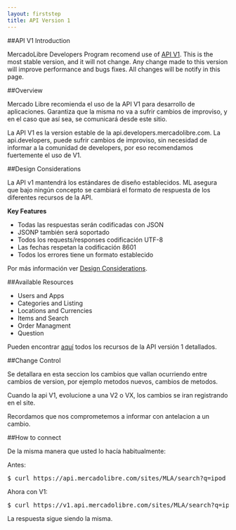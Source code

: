 ```yaml
---
layout: firststep
title: API Version 1
---
```



##API V1 Introduction

MercadoLibre Developers Program recomend use of [API V1]('https://api.mercadolibre.com/categories/MLA1000'). This is the most stable version, and it will not change. Any change made to this version will improve performance and bugs fixes. All changes will be notify in this page.  

##Overview

Mercado Libre recomienda el uso de la API V1 para desarrollo de aplicaciones. Garantiza que la misma no va a sufrir cambios de improviso, y en el caso que así sea, se comunicará desde este sitio.

La API V1 es la version estable de la api.developers.mercadolibre.com. La api.developers, puede sufrir cambios de improviso, sin necesidad de informar a la comunidad de developers, por eso recomendamos fuertemente el uso de V1.


##Design Considerations

La API v1 mantendrá los estándares de diseño establecidos. ML asegura que bajo ningún concepto se cambiará el formato de respuesta de los diferentes recursos de la API.


__Key Features__

<ul class="ch-list parameters">
	<li>Todas las respuestas serán codificadas con JSON</li>
	<li>JSONP también será soportado</li>
	<li>Todos los requests/responses codificación UTF-8</li>
	<li>Las fechas respetan la codificación 8601</li>
	<li>Todos los errores tiene un formato establecido</li>
</ul>

Por más información ver [Design Considerations](/design-considerations/).


##Available Resources

<ul class="ch-list parameters">
	<li>Users and Apps</li>
	<li>Categories and Listing</li>
	<li>Locations and Currencies</li>
	<li>Items and Search</li>
	<li>Order Managment</li>
	<li>Question</li>
</ul>

Pueden encontrar [aquí](/API-directory/) todos los recursos de la API versión 1 detallados.


##Change Control

Se detallara en esta seccion los cambios que vallan ocurriendo entre cambios de version, por ejemplo metodos nuevos, cambios de metodos.

Cuando la api V1, evolucione a una V2 o VX, los cambios se iran registrando en el site.

Recordamos que nos comprometemos a informar con antelacion a un cambio.


##How to connect

De la misma manera que usted lo hacía habitualmente:

Antes: 

<pre class="terminal">$ curl https://api.mercadolibre.com/sites/MLA/search?q=ipod</pre>


Ahora con V1: 

<pre class="terminal">$ curl https://v1.api.mercadolibre.com/sites/MLA/search?q=ipod</pre>


La respuesta sigue siendo la misma.

